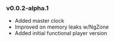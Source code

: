 ### v0.0.2-alpha.1
* Added master clock
* Improved on memory leaks w/NgZone
* Added initial functional player version
